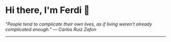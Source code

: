 <h1>Hi there, I'm Ferdi 👋</h1>

<p><em>
  "People tend to complicate their own lives, as if living weren't already complicated enough." — Carlos Ruiz Zafon
</em></p>

---
